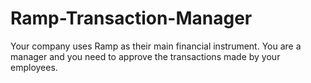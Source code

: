 # Ramp-Transaction-Manager
Your company uses Ramp as their main financial instrument. You are a manager and you need to approve the transactions made by your employees.
